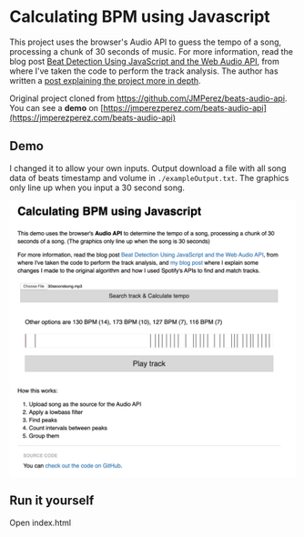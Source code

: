 Calculating BPM using Javascript
========================================================


This project uses the browser's Audio API to guess the tempo of a song, processing a chunk of 30 seconds of music. For more information, read the blog post [Beat Detection Using JavaScript and the Web Audio API](http://joesul.li/van/beat-detection-using-web-audio/), from where I've taken the code to perform the track analysis. The author has written a [post explaining the project more in depth](https://jmperezperez.com/bpm-detection-javascript/).

Original project cloned from https://github.com/JMPerez/beats-audio-api. You can see a **demo** on [https://jmperezperez.com/beats-audio-api](https://jmperezperez.com/beats-audio-api)

## Demo

I changed it to allow your own inputs. Output download a file with all song data of beats timestamp and volume in `./exampleOutput.txt`. The graphics only line up when you input a 30 second song.

<img align="center" src="./demo.png" alt="Screenshot of the BPM detector">

## Run it yourself

Open index.html
